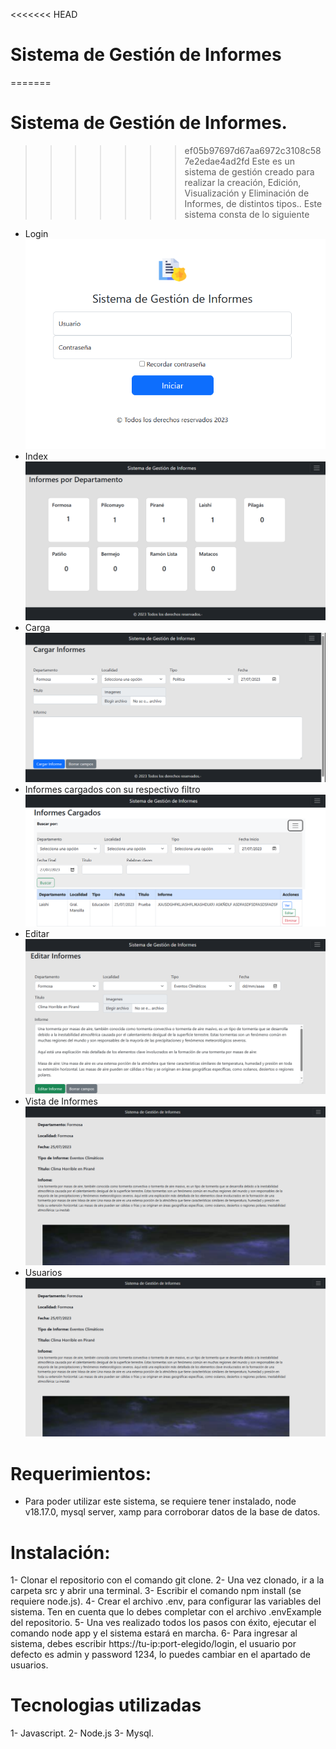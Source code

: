 <<<<<<< HEAD
# Sistema de Gestión de Informes
=======
# Sistema de Gestión de Informes.
>>>>>>> ef05b97697d67aa6972c3108c587e2edae4ad2fd
Este es un sistema de gestión creado para realizar la creación, Edición, Visualización y Eliminación de Informes, de distintos tipos..
Este sistema consta de lo siguiente
- Login
!["Login"](./images-Readme/login.PNG)
- Index
!["seccion de informes cargados"](./images-Readme/index.PNG)
- Carga
!["seccion carga de Informes"](./images-Readme/carga.PNG)
- Informes cargados con su respectivo filtro
!["seccion filtros"](./images-Readme/cargados.PNG)
- Editar
!["seccion editar"](./images-Readme/editar.PNG)
- Vista de Informes
!["seccion vista"](./images-Readme/vista.PNG)
- Usuarios
!["seccion usuarios"](./images-Readme/vista.PNG)

# Requerimientos:
- Para poder utilizar este sistema, se requiere tener instalado, node v18.17.0, mysql server, xamp para corroborar datos de la base de datos.
# Instalación:

1- Clonar el repositorio con el comando git clone.
2- Una vez clonado, ir a la carpeta src y abrir una terminal.
3- Escribir el comando npm install (se requiere node.js).
4- Crear el archivo .env, para configurar las variables del sistema. Ten en cuenta que lo debes completar con el archivo .envExample del repositorio.
5- Una ves realizado todos los pasos con éxito, ejecutar el comando node app y el sistema estará en marcha.
6- Para ingresar al sistema, debes escribir https://tu-ip:port-elegido/login, el usuario por defecto es admin y password 1234, lo puedes cambiar en  el apartado de usuarios.

# Tecnologias utilizadas
1- Javascript.
2- Node.js
3- Mysql.


